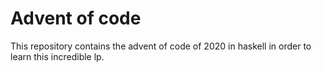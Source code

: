 # Advent of code

This repository contains the advent of code of 2020
in haskell in order to learn this incredible lp.
